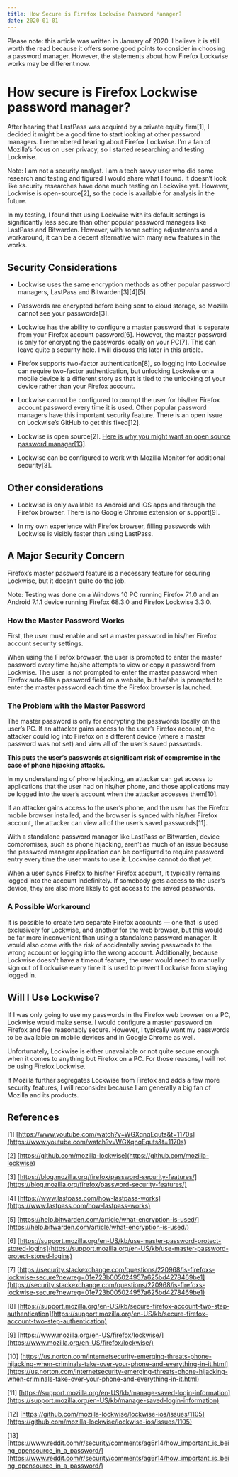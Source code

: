 ```yaml
---
title: How Secure is Firefox Lockwise Password Manager?
date: 2020-01-01
---
```


Please note: this article was written in January of 2020. I believe it is still worth the read because it offers some good points to consider in choosing a password manager. However, the statements about how Firefox Lockwise works may be different now.

# How secure is Firefox Lockwise password manager?
After hearing that LastPass was acquired by a private equity firm[1], I decided it might be a good time to start looking at other password managers. I remembered hearing about Firefox Lockwise. I’m a fan of Mozilla’s focus on user privacy, so I started researching and testing Lockwise.

Note: I am not a security analyst. I am a tech savvy user who did some research and testing and figured I would share what I found. It doesn’t look like security researches have done much testing on Lockwise yet. However, Lockwise is open-source[2], so the code is available for analysis in the future.

In my testing, I found that using Lockwise with its default settings is significantly less secure than other popular password managers like LastPass and Bitwarden. However, with some setting adjustments and a workaround, it can be a decent alternative with many new features in the works.

## Security Considerations
* Lockwise uses the same encryption methods as other popular password managers, LastPass and Bitwarden[3][4][5].

* Passwords are encrypted before being sent to cloud storage, so Mozilla cannot see your passwords[3].

* Lockwise has the ability to configure a master password that is separate from your Firefox account password[6]. However, the master password is only for encrypting the passwords locally on your PC[7]. This can leave quite a security hole. I will discuss this later in this article.

* Firefox supports two-factor authentication[8], so logging into Lockwise can require two-factor authentication, but unlocking Lockwise on a mobile device is a different story as that is tied to the unlocking of your device rather than your Firefox account.

* Lockwise cannot be configured to prompt the user for his/her Firefox account password every time it is used. Other popular password managers have this important security feature. There is an open issue on Lockwise’s GitHub to get this fixed[12].

* Lockwise is open source[2]. [Here is why you might want an open source password manager[13]](https://www.reddit.com/r/security/comments/ag6r14/how_important_is_being_opensource_in_a_password/).

* Lockwise can be configured to work with Mozilla Monitor for additional security[3].

## Other considerations
* Lockwise is only available as Android and iOS apps and through the Firefox browser. There is no Google Chrome extension or support[9].

* In my own experience with Firefox browser, filling passwords with Lockwise is visibly faster than using LastPass.

## A Major Security Concern
Firefox’s master password feature is a necessary feature for securing Lockwise, but it doesn’t quite do the job.

Note: Testing was done on a Windows 10 PC running Firefox 71.0 and an Android 7.1.1 device running Firefox 68.3.0 and Firefox Lockwise 3.3.0.

### How the Master Password Works

First, the user must enable and set a master password in his/her Firefox account security settings.

When using the Firefox browser, the user is prompted to enter the master password every time he/she attempts to view or copy a password from Lockwise. The user is not prompted to enter the master password when Firefox auto-fills a password field on a website, but he/she is prompted to enter the master password each time the Firefox browser is launched.

### The Problem with the Master Password
The master password is only for encrypting the passwords locally on the user’s PC. If an attacker gains access to the user’s Firefox account, the attacker could log into Firefox on a different device (where a master password was not set) and view all of the user’s saved passwords.

**This puts the user’s passwords at significant risk of compromise in the case of phone hijacking attacks.**

In my understanding of phone hijacking, an attacker can get access to applications that the user had on his/her phone, and those applications may be logged into the user’s account when the attacker accesses them[10].

If an attacker gains access to the user’s phone, and the user has the Firefox mobile browser installed, and the browser is synced with his/her Firefox account, the attacker can view all of the user’s saved passwords[11].

With a standalone password manager like LastPass or Bitwarden, device compromises, such as phone hijacking, aren’t as much of an issue because the password manager application can be configured to require password entry every time the user wants to use it. Lockwise cannot do that yet.

When a user syncs Firefox to his/her Firefox account, it typically remains logged into the account indefinitely. If somebody gets access to the user’s device, they are also more likely to get access to the saved passwords.

### A Possible Workaround
It is possible to create two separate Firefox accounts — one that is used exclusively for Lockwise, and another for the web browser, but this would be far more inconvenient than using a standalone password manager. It would also come with the risk of accidentally saving passwords to the wrong account or logging into the wrong account. Additionally, because Lockwise doesn’t have a timeout feature, the user would need to manually sign out of Lockwise every time it is used to prevent Lockwise from staying logged in.

## Will I Use Lockwise?
If I was only going to use my passwords in the Firefox web browser on a PC, Lockwise would make sense. I would configure a master password on Firefox and feel reasonably secure. However, I typically want my passwords to be available on mobile devices and in Google Chrome as well.

Unfortunately, Lockwise is either unavailable or not quite secure enough when it comes to anything but Firefox on a PC. For those reasons, I will not be using Firefox Lockwise.

If Mozilla further segregates Lockwise from Firefox and adds a few more security features, I will reconsider because I am generally a big fan of Mozilla and its products.

## References
[1] [https://www.youtube.com/watch?v=WGXqnqEquts&t=1170s](https://www.youtube.com/watch?v=WGXqnqEquts&t=1170s)

[2] [https://github.com/mozilla-lockwise](https://github.com/mozilla-lockwise)

[3] [https://blog.mozilla.org/firefox/password-security-features/](https://blog.mozilla.org/firefox/password-security-features/)

[4] [https://www.lastpass.com/how-lastpass-works](https://www.lastpass.com/how-lastpass-works)

[5] [https://help.bitwarden.com/article/what-encryption-is-used/](https://help.bitwarden.com/article/what-encryption-is-used/)

[6] [https://support.mozilla.org/en-US/kb/use-master-password-protect-stored-logins](https://support.mozilla.org/en-US/kb/use-master-password-protect-stored-logins)

[7] [https://security.stackexchange.com/questions/220968/is-firefoxs-lockwise-secure?newreg=01e723b005024957a625bd4278469be1](https://security.stackexchange.com/questions/220968/is-firefoxs-lockwise-secure?newreg=01e723b005024957a625bd4278469be1)

[8] [https://support.mozilla.org/en-US/kb/secure-firefox-account-two-step-authentication](https://support.mozilla.org/en-US/kb/secure-firefox-account-two-step-authentication)

[9] [https://www.mozilla.org/en-US/firefox/lockwise/](https://www.mozilla.org/en-US/firefox/lockwise/)

[10] [https://us.norton.com/internetsecurity-emerging-threats-phone-hijacking-when-criminals-take-over-your-phone-and-everything-in-it.html](https://us.norton.com/internetsecurity-emerging-threats-phone-hijacking-when-criminals-take-over-your-phone-and-everything-in-it.html)

[11] [https://support.mozilla.org/en-US/kb/manage-saved-login-information](https://support.mozilla.org/en-US/kb/manage-saved-login-information)

[12] [https://github.com/mozilla-lockwise/lockwise-ios/issues/1105](https://github.com/mozilla-lockwise/lockwise-ios/issues/1105)

[13] [https://www.reddit.com/r/security/comments/ag6r14/how_important_is_being_opensource_in_a_password/](https://www.reddit.com/r/security/comments/ag6r14/how_important_is_being_opensource_in_a_password/)